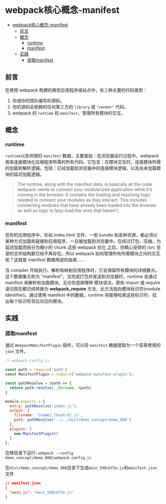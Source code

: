 # webpack核心概念-manifest

- [webpack核心概念-manifest](#webpack核心概念-manifest)
  - [前言](#前言)
  - [概念](#概念)
    - [runtime](#runtime)
    - [manifest](#manifest)
  - [实践](#实践)
    - [提取manifest](#提取manifest)

## 前言

在使用 webpack 构建的典型应用程序或站点中，有三种主要的代码类型：

1. 你或你的团队编写的源码。
2. 你的源码会依赖的任何第三方的 `library` 或 `"vendor"` 代码。
3. webpack 的 `runtime` 和 `manifest`，管理所有模块的交互。

## 概念

### runtime

`runtime`以及伴随的 `manifest` 数据，主要是指：在浏览器运行过程中，webpack 用来连接模块化应用程序所需的所有代码。它包含：在模块交互时，连接模块所需的加载和解析逻辑。包括：已经加载到浏览器中的连接模块逻辑，以及尚未加载模块的延迟加载逻辑。

> The runtime, along with the manifest data, is basically all the code webpack needs to connect your modularized application while it's running in the browser. It contains the loading and resolving logic needed to connect your modules as they interact. This includes connecting modules that have already been loaded into the browser as well as logic to lazy-load the ones that haven't.

### manifest

在你的应用程序中，形如 index.html 文件、一些 bundle 和各种资源，都必须以某种方式加载和链接到应用程序，一旦被加载到浏览器中。在经过打包、压缩、为延迟加载而拆分为细小的 chunk 这些 webpack 优化 之后，你精心安排的 /src 目录的文件结构都已经不再存在。所以 webpack 如何管理所有所需模块之间的交互呢？这就是 manifest 数据用途的由来……

当 compiler 开始执行、解析和映射应用程序时，它会保留所有模块的详细要点。这个数据集合称为 "manifest"，当完成打包并发送到浏览器时，runtime 会通过 manifest 来解析和加载模块。无论你选择哪种 模块语法，那些 import 或 require 语句现在都已经转换为 __webpack_require__ 方法，此方法指向模块标识符(module identifier)。通过使用 manifest 中的数据，runtime 将能够检索这些标识符，找出每个标识符背后对应的模块。

## 实践

### 提取manifest

通过 `WebpackManifestPlugin` 插件，可以将 `manifest` 数据提取为一个容易使用的 `json` 文件。

``` js
// webpack.config.js

const path = require('path')
const ManifestPlugin = require('webpack-manifest-plugin');

const pathResolve = rpath => {
  return path.resolve(__dirname, rpath)
}

module.exports = {
  entry: pathResolve('index.js'),
  output: {
    filename: '[name]_[hash:8].js',
    path: pathResolve('../../dist/demo_concept/demo_008')
  },
  plugins: [
    new ManifestPlugin()
  ]
};
```

在根目录下运行: `webpack --config demo_concept/demo_008/webpack.config.js`

在`dist/demo_concept/demo_008`目录下生成`main_598cbf5e.js`和`manifest.json`文件

``` json
// manifest.json
{
  "main.js": "main_598cbf5e.js"
}
```
